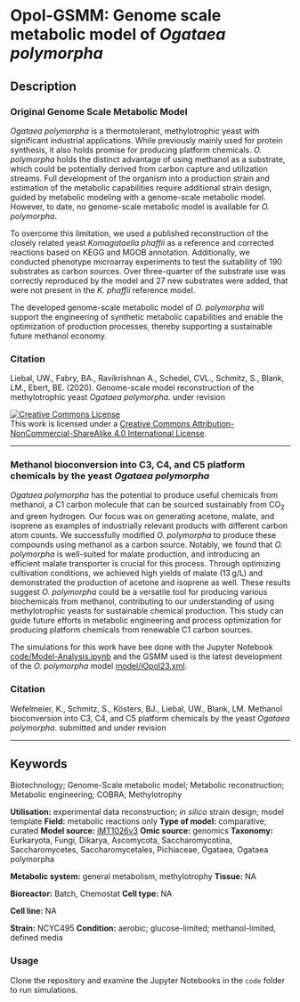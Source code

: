 
# Opol-GSMM: Genome scale metabolic model of *Ogataea polymorpha*


## Description

### Original Genome Scale Metabolic Model
*Ogataea polymorpha* is a thermotolerant, methylotrophic yeast with significant industrial applications. While previously mainly used for protein synthesis, it also holds promise for producing platform chemicals. _O. polymorpha_ holds the distinct advantage of using methanol as a substrate, which could be potentially derived from carbon capture and utilization streams. Full development of the organism into a production strain and estimation of the metabolic capabilities require additional strain design, guided by metabolic modeling with a genome-scale metabolic model. However, to date, no genome-scale metabolic model is available for *O. polymorpha*.

To overcome this limitation, we used a published reconstruction of the closely related yeast *Komagataella phaffii* as a reference and corrected reactions based on KEGG and MGOB annotation.  Additionally, we conducted phenotype microarray experiments to test the suitability of 190 substrates as carbon sources. Over three-quarter of the substrate use was correctly reproduced by the model and 27 new substrates were added, that were not present in the *K. phaffii* reference model. 

The developed genome-scale metabolic model of *O. polymorpha* will support the engineering of synthetic metabolic capabilities and enable the optimization of production processes, thereby supporting a sustainable future methanol economy.


### Citation

Liebal, UW., Fabry, BA., Ravikrishnan A., Schedel, CVL., Schmitz, S., Blank, LM., Ebert, BE. (2020). Genome-scale model reconstruction of the methylotrophic yeast *Ogataea polymorpha*. under revision



<a rel="license" href="http://creativecommons.org/licenses/by-nc-sa/4.0/"><img alt="Creative Commons License" style="border-width:0" src="https://i.creativecommons.org/l/by-nc-sa/4.0/88x31.png" /></a><br />This work is licensed under a <a rel="license" href="http://creativecommons.org/licenses/by-nc-sa/4.0/">Creative Commons Attribution-NonCommercial-ShareAlike 4.0 International License</a>.

---

### Methanol bioconversion into C3, C4, and C5 platform chemicals by the yeast *Ogataea polymorpha*
*Ogataea polymorpha* has the potential to produce useful chemicals from methanol, a C1 carbon molecule that can be sourced sustainably from CO<sub>2</sub> and green hydrogen. Our focus was on generating acetone, malate, and isoprene as examples of industrially relevant products with different carbon atom counts. We successfully modified *O. polymorpha* to produce these compounds using methanol as a carbon source. Notably, we found that *O. polymorpha* is well-suited for malate production, and introducing an efficient malate transporter is crucial for this process. Through optimizing cultivation conditions, we achieved high yields of malate (13 g/L) and demonstrated the production of acetone and isoprene as well. These results suggest *O. polymorpha* could be a versatile tool for producing various biochemicals from methanol, contributing to our understanding of using methylotrophic yeasts for sustainable chemical production. This study can guide future efforts in metabolic engineering and process optimization for producing platform chemicals from renewable C1 carbon sources. 

The simulations for this work have bee done with the Jupyter Notebook [code/Model-Analysis.ipynb](code/Model-Analysis.ipynb) and the GSMM used is the latest development of the *O. polymorpha* model [model/iOpol23.xml](model/iOpol23.xml).

### Citation

Wefelmeier, K., Schmitz, S., Kösters, BJ., Liebal, UW., Blank, LM. Methanol bioconversion into C3, C4, and C5 platform chemicals by the yeast *Ogataea polymorpha*. submitted and under revision

---

## Keywords

Biotechnology; Genome-Scale metabolic model; Metabolic reconstruction; Metabolic engineering; COBRA; Methylotrophy



**Utilisation:** experimental data reconstruction; _in silico_ strain design; model template 
**Field:** metabolic reactions only
**Type of model:** comparative; curated
**Model source:** [iMT1026v3](http://doi.org/10.1111/1751-7915.12871) 
**Omic source:** genomics
**Taxonomy:** Eurkaryota, Fungi, Dikarya, Ascomycota, Saccharomycotina, Saccharomycetes, Saccharomycetales, Pichiaceae, Ogataea, Ogataea polymorpha

**Metabolic system:** general metabolism, methylotrophy
**Tissue:**  NA

**Bioreactor:**  Batch, Chemostat 
**Cell type:**  NA

**Cell line:**  NA

**Strain:** NCYC495 
**Condition:** aerobic; glucose-limited; methanol-limited, defined media


### Usage

Clone the repository and examine the Jupyter Notebooks in the `code` folder to run simulations.

